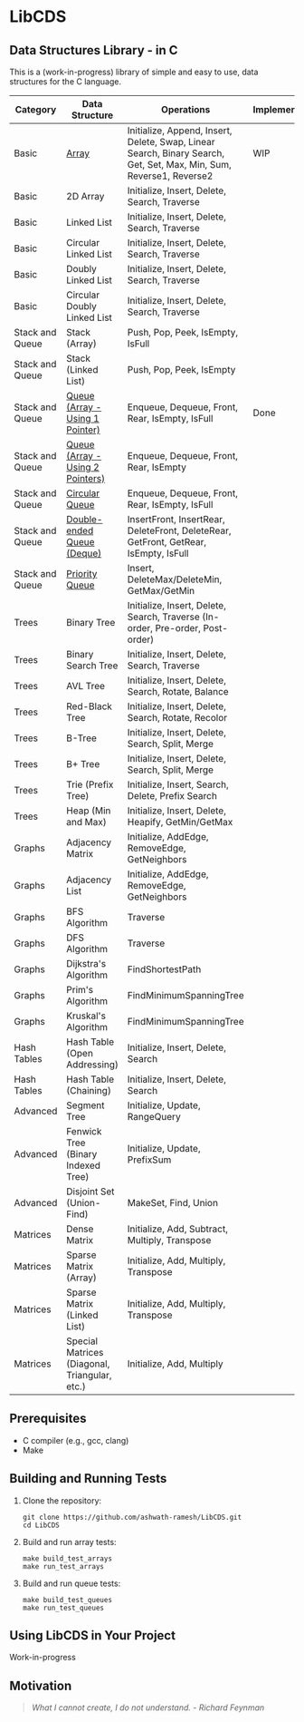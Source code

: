 # LibCDS

## Data Structures Library - in C

This is a (work-in-progress) library of simple and easy to use, data structures for the C language.

| Category        | Data Structure                                    | Operations                                                                                                          | Implemented |
| --------------- | ------------------------------------------------- | ------------------------------------------------------------------------------------------------------------------- | ----------- |
| Basic           | [Array](docs/arrays.md)                           | Initialize, Append, Insert, Delete, Swap, Linear Search, Binary Search, Get, Set, Max, Min, Sum, Reverse1, Reverse2 | WIP         |
| Basic           | 2D Array                                          | Initialize, Insert, Delete, Search, Traverse                                                                        |             |
| Basic           | Linked List                                       | Initialize, Insert, Delete, Search, Traverse                                                                        |             |
| Basic           | Circular Linked List                              | Initialize, Insert, Delete, Search, Traverse                                                                        |             |
| Basic           | Doubly Linked List                                | Initialize, Insert, Delete, Search, Traverse                                                                        |             |
| Basic           | Circular Doubly Linked List                       | Initialize, Insert, Delete, Search, Traverse                                                                        |             |
| Stack and Queue | Stack (Array)                                     | Push, Pop, Peek, IsEmpty, IsFull                                                                                    |             |
| Stack and Queue | Stack (Linked List)                               | Push, Pop, Peek, IsEmpty                                                                                            |             |
| Stack and Queue | [Queue (Array - Using 1 Pointer)](docs/queue.md)  | Enqueue, Dequeue, Front, Rear, IsEmpty, IsFull                                                                      | Done        |
| Stack and Queue | [Queue (Array - Using 2 Pointers)](docs/queue.md) | Enqueue, Dequeue, Front, Rear, IsEmpty                                                                              |             |
| Stack and Queue | [Circular Queue](docs/queue.md)                   | Enqueue, Dequeue, Front, Rear, IsEmpty, IsFull                                                                      |             |
| Stack and Queue | [Double-ended Queue (Deque)](docs/queue.md)       | InsertFront, InsertRear, DeleteFront, DeleteRear, GetFront, GetRear, IsEmpty, IsFull                                |             |
| Stack and Queue | [Priority Queue](docs/queue.md)                   | Insert, DeleteMax/DeleteMin, GetMax/GetMin                                                                          |             |
| Trees           | Binary Tree                                       | Initialize, Insert, Delete, Search, Traverse (In-order, Pre-order, Post-order)                                      |             |
| Trees           | Binary Search Tree                                | Initialize, Insert, Delete, Search, Traverse                                                                        |             |
| Trees           | AVL Tree                                          | Initialize, Insert, Delete, Search, Rotate, Balance                                                                 |             |
| Trees           | Red-Black Tree                                    | Initialize, Insert, Delete, Search, Rotate, Recolor                                                                 |             |
| Trees           | B-Tree                                            | Initialize, Insert, Delete, Search, Split, Merge                                                                    |             |
| Trees           | B+ Tree                                           | Initialize, Insert, Delete, Search, Split, Merge                                                                    |             |
| Trees           | Trie (Prefix Tree)                                | Initialize, Insert, Search, Delete, Prefix Search                                                                   |             |
| Trees           | Heap (Min and Max)                                | Initialize, Insert, Delete, Heapify, GetMin/GetMax                                                                  |             |
| Graphs          | Adjacency Matrix                                  | Initialize, AddEdge, RemoveEdge, GetNeighbors                                                                       |             |
| Graphs          | Adjacency List                                    | Initialize, AddEdge, RemoveEdge, GetNeighbors                                                                       |             |
| Graphs          | BFS Algorithm                                     | Traverse                                                                                                            |             |
| Graphs          | DFS Algorithm                                     | Traverse                                                                                                            |             |
| Graphs          | Dijkstra's Algorithm                              | FindShortestPath                                                                                                    |             |
| Graphs          | Prim's Algorithm                                  | FindMinimumSpanningTree                                                                                             |             |
| Graphs          | Kruskal's Algorithm                               | FindMinimumSpanningTree                                                                                             |             |
| Hash Tables     | Hash Table (Open Addressing)                      | Initialize, Insert, Delete, Search                                                                                  |             |
| Hash Tables     | Hash Table (Chaining)                             | Initialize, Insert, Delete, Search                                                                                  |             |
| Advanced        | Segment Tree                                      | Initialize, Update, RangeQuery                                                                                      |             |
| Advanced        | Fenwick Tree (Binary Indexed Tree)                | Initialize, Update, PrefixSum                                                                                       |             |
| Advanced        | Disjoint Set (Union-Find)                         | MakeSet, Find, Union                                                                                                |             |
| Matrices        | Dense Matrix                                      | Initialize, Add, Subtract, Multiply, Transpose                                                                      |             |
| Matrices        | Sparse Matrix (Array)                             | Initialize, Add, Multiply, Transpose                                                                                |             |
| Matrices        | Sparse Matrix (Linked List)                       | Initialize, Add, Multiply, Transpose                                                                                |             |
| Matrices        | Special Matrices (Diagonal, Triangular, etc.)     | Initialize, Add, Multiply                                                                                           |             |

## Prerequisites

- C compiler (e.g., gcc, clang)
- Make

## Building and Running Tests

1. Clone the repository:

   ```
   git clone https://github.com/ashwath-ramesh/LibCDS.git
   cd LibCDS
   ```

2. Build and run array tests:

   ```
   make build_test_arrays
   make run_test_arrays
   ```

3. Build and run queue tests:
   ```
   make build_test_queues
   make run_test_queues
   ```

## Using LibCDS in Your Project

Work-in-progress

## Motivation

> _What I cannot create, I do not understand. - Richard Feynman_
